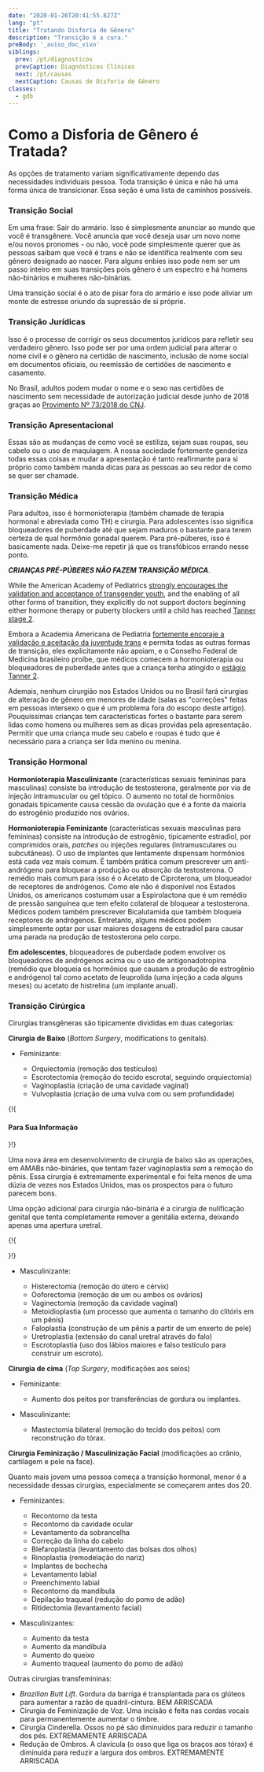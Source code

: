 ```yaml
---
date: "2020-01-26T20:41:55.827Z"
lang: "pt"
title: "Tratando Disforia de Gênero"
description: "Transição é a cura."
preBody: '_aviso_doc_vivo'
siblings:
  prev: /pt/diagnosticos
  prevCaption: Diagnósticos Clínicos
  next: /pt/causas
  nextCaption: Causas de Disforia de Gênero
classes:
  - gdb
---
```


# Como a Disforia de Gênero é Tratada?

As opções de tratamento variam significativamente dependo das necessidades individuais pessoa. Toda transição é única e não há uma forma única de transicionar. Essa seção é uma lista de caminhos possíveis.

### Transição Social

Em uma frase: Sair do armário. Isso é simplesmente anunciar ao mundo que você é transgênere. Você anuncia que você deseja usar um novo nome e/ou novos pronomes - ou não, você pode simplesmente querer que as pessoas saibam que você é trans e não se identifica realmente com seu gênero designado ao nascer. Para alguns enbies isso pode nem ser um passo inteiro em suas transições pois gênero é um espectro e há homens não-binários e mulheres não-binárias.

Uma transição social é o ato de pisar fora do armário e isso pode aliviar um monte de estresse oriundo da supressão de si próprie.

### Transição Jurídicas

Isso é o processo de corrigir os seus documentos jurídicos para refletir seu verdadeiro gênero. Isso pode ser por uma ordem judicial para alterar o nome civil e o gênero na certidão de nascimento, inclusão de nome social em documentos oficiais, ou reemissão de certidões de nascimento e casamento.

No Brasil, adultos podem mudar o nome e o sexo nas certidões de nascimento sem necessidade de autorização judicial desde junho de 2018 graças ao [Provimento Nº 73/2018 do CNJ](https://atos.cnj.jus.br/atos/detalhar/2623).

### Transição Apresentacional

Essas são as mudanças de como você se estiliza, sejam suas roupas, seu cabelo ou o uso de maquiagem. A nossa sociedade fortemente genderiza todas essas coisas e mudar a apresentação é tanto reafirmante para si próprio como também manda dicas para as pessoas ao seu redor de como se quer ser chamade.

### Transição Médica

Para adultos, isso é hormonioterapia (também chamade de terapia hormonal e abreviada como TH) e cirurgia. Para adolescentes isso significa bloqueadores de puberdade até que sejam maduros o bastante para terem certeza de qual hormônio gonadal querem. Para pré-púberes, isso é basicamente nada. Deixe-me repetir já que os transfóbicos errando nesse ponto.

***CRIANÇAS PRÉ-PÚBERES NÃO FAZEM TRANSIÇÃO MÉDICA***.

While the American Academy of Pediatrics [strongly encourages the validation and acceptance of transgender youth](https://pediatrics.aappublications.org/content/pediatrics/early/2018/09/13/peds.2018-2162.full.pdf), and the enabling of all other forms of transition, they explicitly do not support doctors beginning either hormone therapy or puberty blockers until a child has reached [Tanner stage 2](https://en.wikipedia.org/wiki/Tanner_scale).

Embora a Academia Americana de Pediatria [fortemente encoraje a validação e aceitação da juventude trans](https://pediatrics.aappublications.org/content/pediatrics/early/2018/09/13/peds.2018-2162.full.pdf) e permita todas as outras formas de transição, eles explicitamente não apoiam, e o Conselho Federal de Medicina brasileiro proíbe, que médicos comecem a hormonioterapia ou bloqueadores de puberdade antes que a criança tenha atingido o [estágio Tanner 2](https://en.wikipedia.org/wiki/Tanner_scale).

Ademais, nenhum cirurgião nos Estados Unidos ou no Brasil fará cirurgias de alteração de gênero em menores de idade (salas as "correções" feitas em pessoas intersexo o que é um problema fora do escopo deste artigo). Pouquíssimas crianças tem características fortes o bastante para serem lidas como homens ou mulheres sem as dicas providas pela apresentação. Permitir que uma criança mude seu cabelo e roupas é tudo que é necessário para a criança ser lida menino ou menina.

### Transição Hormonal

**Hormonioterapia Masculinizante** (características sexuais femininas para masculinas) consiste ba introdução de testosterona, geralmente por via de injeção intramuscular ou gel tópico. O aumento no total de hormônios gonadais tipicamente causa cessão da ovulação que é a fonte da maioria do estrogênio produzido nos ovários.

**Hormonioterapia Feminizante** (características sexuais masculinas para femininas) consiste na introdução de estrogênio, tipicamente estradiol, por comprimidos orais, _patches_ ou injeções regulares (intramusculares ou subcutâneas). O uso de implantes que lentamente dispensam hormônios está cada vez mais comum. É também prática comum prescrever um anti-andrógeno para bloquear a produção ou absorção da testosterona. O remédio mais comum para isso é o Acetato de Ciproterona, um bloqueador de receptores de andrógenos. Como ele não é disponível nos Estados Unidos, os americanos costumam usar a Espirolactona que é um remédio de pressão sanguínea que tem efeito colateral de bloquear a testosterona. Médicos podem também prescrever Bicalutamida que também bloqueia receptores de andrógenos. Entretanto, alguns médicos podem simplesmente optar por usar maiores dosagens de estradiol para causar uma parada na produção de testosterona pelo corpo.

**Em adolescentes**, bloqueadores de puberdade podem envolver os bloqueadores de andrógenos acima ou o uso de antigonadotropina (remédio que bloqueia os hormônios que causam a produção de estrogênio e andrógeno) tal como acetato de leuprolida (uma injeção a cada alguns meses) ou acetato de histrelina (um implante anual).

### Transição Cirúrgica

Cirurgias transgêneras são tipicamente divididas em duas categorias:

**Cirurgia de Baixo** (_Bottom Surgery_, modifications to genitals).

- Feminizante:

  - Orquiectomia (remoção dos testículos)
  - Escrotectomia (remoção do tecido escrotal, seguindo orquiectomia)
  - Vaginoplastia (criação de uma cavidade vaginal)
  - Vulvoplastia (criação de uma vulva com ou sem profundidade)

{!{ <div class="gutter"><div class="card"><div class="card-body"><h4 class="card-title">Para Sua Informação</h4> }!}

Uma nova área em desenvolvimento de cirurgia de baixo são as operações, em AMABs não-bináries, que tentam fazer vaginoplastia *sem* a remoção do pênis. Essa cirurgia é extremamente experimental e foi feita menos de uma dúzia de vezes nos Estados Unidos, mas os prospectos para o futuro parecem bons.

Uma opção adicional para cirurgia não-binária é a cirurgia de nulificação genital que tenta completamente remover a genitália externa, deixando apenas uma apertura uretral.

{!{ </div></div></div> }!}

- Masculinizante:

  - Histerectomia (remoção do útero e cérvix)
  - Ooforectomia (remoção de um ou ambos os ovários)
  - Vaginectomia (remoção da cavidade vaginal)
  - Metoidioplastia (um processo que aumenta o tamanho do clitóris em um pênis)
  - Faloplastia (construção de um pênis a partir de um enxerto de pele)
  - Uretroplastia (extensão do canal uretral através do falo)
  - Escrotoplastia (uso dos lábios maiores e falso testículo para construir um escroto).

**Cirurgia de cima** (_Top Surgery_, modificações aos seios)

- Feminizante:

  - Aumento dos peitos por transferências de gordura ou implantes.

- Masculinizante:

  - Mastectomia bilateral (remoção do tecido dos peitos) com reconstrução do tórax.

**Cirurgia Feminização / Masculinização Facial** (modificações ao crânio, cartilagem e pele na face).

  Quanto mais jovem uma pessoa começa a transição hormonal, menor é a necessidade dessas cirurgias, especialmente se começarem antes dos 20.

- Feminizantes:

  - Recontorno da testa
  - Recontorno da cavidade ocular
  - Levantamento da sobrancelha
  - Correção da linha do cabelo
  - Blefaroplastia (levantamento das bolsas dos olhos)
  - Rinoplastia (remodelação do nariz)
  - Implantes de bochecha
  - Levantamento labial
  - Preenchimento labial
  - Recontorno da mandíbula
  - Depilação traqueal (redução do pomo de adão)
  - Ritidectomia (levantamento facial)

- Masculinizantes:

  - Aumento da testa
  - Aumento da mandíbula
  - Aumento do queixo
  - Aumento traqueal (aumento do pomo de adão)

Outras cirurgias transfemininas:

- _Brazilian Butt Lift_. Gordura da barriga é transplantada para os glúteos para aumentar a razão de quadril-cintura. BEM ARRISCADA
- Cirurgia de Feminização de Voz. Uma incisão é feita nas cordas vocais para permanentemente aumentar o timbre.
- Cirurgia Cinderella. Ossos no pé são diminuídos para reduzir o tamanho dos pés. EXTREMAMENTE ARRISCADA
- Redução de Ombros. A clavícula (o osso que liga os braços aos tórax) é diminuída para reduzir a largura dos ombros. EXTREMAMENTE ARRISCADA